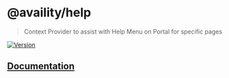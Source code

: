 # @availity/help

> Context Provider to assist with Help Menu on Portal for specific pages

[![Version](https://img.shields.io/npm/v/@availity/favorites.svg?style=for-the-badge)](https://www.npmjs.com/package/@availity/help)

## [Documentation](https://availity.github.io/availity-react/components/help)
